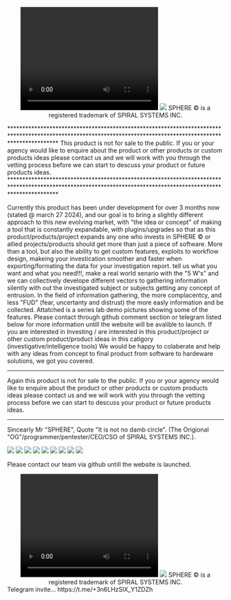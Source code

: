 <center>
<video width="320" height="240" controls>
  <source src="sphere33.mp4" type="video/mp4">
  Your browser does not support the video tag.
</video>
<img src = sphere_logo.ico>
SPHERE © is a registered trademark of SPIRAL SYSTEMS INC.
</center>

<p></p>
***************************************************************************************************************************************************************
This product is not for sale to the public. If you or your agency would like to enquire about the product or other products or custom products ideas please 
contact us and we will work with you through the vetting process before we can start to descuss your product or future products ideas.
***************************************************************************************************************************************************************
<p></p>
Currently this product has been under development for over 3 months now (stated @ march 27 2024), and our goal is to bring a slightly different approach to this new evolving market, 
with "the idea or concept" of making a tool that is constantly expandable, with plugins/upgrades so that as this product/products/project expands any one 
who invests in SPHERE © or allied projects/products should get more than just a piece of software. More than a tool, but also the ability to get custom 
features, exploits to workflow design, makeing your investication smoother and faster when exporting/formating the data for your investigation report.
tell us what you want and what you need!!!, make a real world senario with the "5 W's" and we can collectively develope different vectors to gathering 
information silently with out the investigated subject or subjects getting any concept of entrusion.  
In the field of information gathering, the more complacentcy, and less "FUD" (fear, uncertanty and distrust) the more easly information and be collected.
Attatched is a series lab demo pictures showing some of the features.
Please contact through github comment section or telegram listed below for more information untill the website will be avalible to launch. 
If you are interested in Investing / are interested in this product/project or other custom product/product ideas in this catigory (investigative/intelligence tools) 
We would be happy to colaberate and help with any ideas from concept to final product from software to hardeware solutions, we got you covered.

****************************************************************************************************************************************************************
Again this product is not for sale to the public. If you or your agency would like to enquire about the product or other products or custom products ideas please 
contact us and we will work with you through the vetting process before we can start to descuss your product or future products ideas.
****************************************************************************************************************************************************************
Sincearly
Mr "SPHERE", Quote "It is not no damb circle". (The Origional "OG"/programmer/pentester/CEO/CSO of SPIRAL SYSTEMS INC.).
<p></p>
<p></p>

<img src = sphere1.jpg>
<img src = sphere2.jpg>
<img src = sphere3.jpg>
<img src = sphere4.jpg>
<img src = sphere5.jpg>
<img src = sphere6.jpg>
<img src = sphere7.jpg>
<img src = sphere8.jpg>
<img src = sphere9.jpg>

Please contact our team via github untill the website is launched.
<center>
<video width="320" height="240" controls>
  <source src="sphere33.mp4" type="video/mp4">
  Your browser does not support the video tag.
</video>
<img src = sphere_logo.ico>
SPHERE © is a registered trademark of SPIRAL SYSTEMS INC.
</center>
Telegram invite...
https://t.me/+3n6LHzSlX_Y1ZDZh





